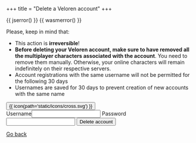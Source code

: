 +++
title = "Delete a Veloren account"
+++

<div class="account">
  {{ jserror() }}
  {{ wasmerror() }}
  <p>Please, keep in mind that:</p>
  <ul>
    <li>This action is <b>irreversible</b>!</li>
    <li><b>Before deleting your Veloren account, make sure to have removed all the multiplayer characters associated with the account</b>. You need to remove them manually. Otherwise, your online characters will remain indefinitely on their respective servers.</li>
    <li>Account registrations with the same username will not be permitted for the following 30 days</li>
    <li>Usernames are saved for 30 days to prevent creation of new accounts with the same name</li>
  </ul>
  <form onsubmit="window.postToBackendDeleteAccount(event)">
    <div id="alertbox" class="alertbox">
      <span id="alerttext" class="alerttext"></span>
      <button type="button" class="closebtn" onclick="window.closeAlert();">{{ icon(path='static/icons/cross.svg') }}</button>
    </div>
    <label>Username<input type="text" required name="username"></label>
    <label>Password<input type="password" required name="password"></label>
    <button type="submit" class="button-delete">Delete account</button>
  </form>
  <a id="go-back" href="/account/create-account">Go back</a>
</div>

